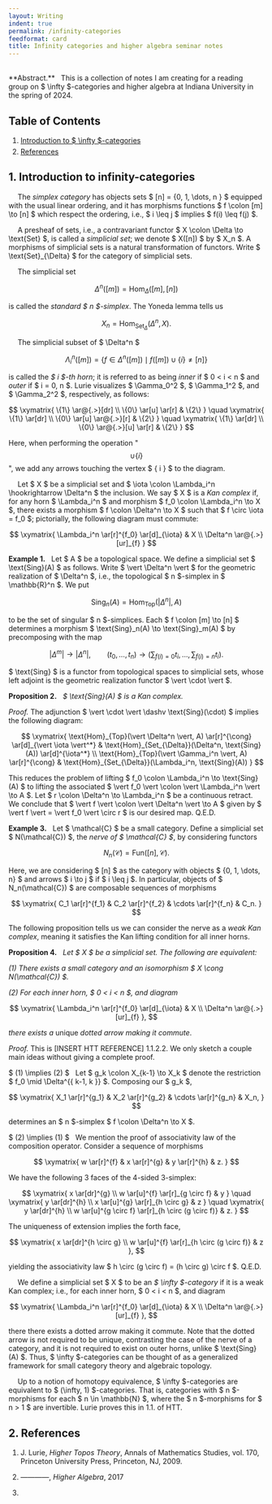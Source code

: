 ```yaml
---
layout: Writing
indent: true
permalink: /infinity-categories
feedformat: card
title: Infinity categories and higher algebra seminar notes
---
```

<style>
    ol.custom {
        margin-top: -10px;
        margin-bottom: 20px;
        margin-left: -15px;
    }
    
    li {
        padding-top: 0px; 
        padding-bottom: 0px;
        margin-top: 0px;
        margin-bottom: 5px;
    }
}
</style>
<br>
**Abstract.** &nbsp; This is a collection of notes I am creating for a reading group on $ \infty $-categories and higher algebra at Indiana University in the spring of 2024.




## Table of Contents
1. [Introduction to $ \infty $-categories](#1-introduction-to-infinity-categories)
2. [References](#2-references)




## 1. Introduction to infinity-categories


&emsp; The *simplex category* has objects sets $ [n] = \{0, 1, \dots, n \} $ equipped with the usual linear ordering, and it has morphisms functions $ f \colon [m] \to [n] $ which respect the ordering, i.e., $ i \leq j $ implies $ f(i) \leq f(j) $. 


&emsp; A presheaf of sets, i.e., a contravariant functor $ X \colon \Delta \to \text{Set} $, is called a *simplicial set*; we denote $ X([n]) $ by $ X_n $. A morphisms of simplicial sets is a natural transformation of functors. Write $ \text{Set}_{\Delta} $ for the category of simplicial sets. 


&emsp; The simplicial set 

$$ 
\Delta^n([m]) = \text{Hom}_{\Delta}([m], [n]) 
$$

is called the *standard $ n $-simplex*. The Yoneda lemma tells us 

$$
X_n = \text{Hom}_{\text{Set}_{\Delta}}(\Delta^n, X).
$$


&emsp; The simplicial subset of $ \Delta^n $

$$
\Lambda_i^n([m])
= \{f \in \Delta^n([m]) \mid f([m]) \cup \{ i \} \neq [n] \}
$$

is called the *$ i $-th horn*; it is referred to as being *inner* if $ 0 < i < n $ and *outer* if $ i = 0, n $. Lurie visualizes $ \Gamma_0^2 $, $ \Gamma_1^2 $, and $ \Gamma_2^2 $, respectively, as follows:

$$
\xymatrix{ 
    \{1\} \ar@{.>}[dr] \\
    \{0\} \ar[u] \ar[r] & \{2\}
} 
\quad
\xymatrix{ 
    \{1\} \ar[dr] \\
    \{0\} \ar[u] \ar@{.>}[r] & \{2\}
}
\quad
\xymatrix{ 
    \{1\} \ar[dr] \\
    \{0\} \ar@{.>}[u] \ar[r] & \{2\}
}
$$

Here, when performing the operation "$$ \cup \{ i \} $$", we add any arrows touching the vertex $ \{ i \} $ to the diagram.


&emsp; Let $ X $ be a simplicial set and $ \iota \colon \Lambda_i^n \hookrightarrow \Delta^n $ the inclusion. We say $ X $ is a *Kan complex* if, for any horn $ \Lambda_i^n $ and morphism $ f_0 \colon \Lambda_i^n \to X $, there exists a morphism $ f \colon \Delta^n \to X $ such that $ f \circ \iota = f_0 $; pictorially, the following diagram must commute:

$$
\xymatrix{ 
    \Lambda_i^n \ar[r]^{f_0} \ar[d]_{\iota} & X \\
    \Delta^n \ar@{.>}[ur]_{f}
} 
$$


**Example 1.** &nbsp; Let $ A $ be a topological space. We define a simplicial set $ \text{Sing}(A) $ as follows. Write $ \vert \Delta^n \vert $ for the geometric realization of $ \Delta^n $, i.e., the topological $ n $-simplex in $ \mathbb{R}^n $. We put 

$$
\text{Sing}_n(A) = \text{Hom}_{\text{Top}}(\vert \Delta^n \vert, A) 
$$

to be the set of singular $ n $-simplices. Each $ f \colon [m] \to [n] $ determines a morphism $ \text{Sing}_n(A) \to \text{Sing}_m(A) $ by precomposing with the map 

$$
\vert \Delta^m \vert \to \vert \Delta^n \vert, 
\qquad
(t_0, \dots, t_n) \to 
\left( \sum_{f(i)= 0} t_i, \dots, \sum_{f(i)= n} t_i \right).
$$

$ \text{Sing} $ is a functor from topological spaces to simplicial sets, whose left adjoint is the geometric realization functor $ \vert \cdot \vert $.


**Proposition 2.** &nbsp; *$ \text{Sing}(A) $ is a Kan complex.*


*Proof.* The adjunction $ \vert \cdot \vert \dashv \text{Sing}(\cdot) $ implies the following diagram:

$$
\xymatrix{
    \text{Hom}_{Top}(\vert \Delta^n \vert, A) \ar[r]^{\cong} \ar[d]_{\vert \iota \vert^*}
    & \text{Hom}_{Set_{\Delta}}(\Delta^n, \text{Sing}(A)) \ar[d]^{\iota^*} \\
    \text{Hom}_{Top}(\vert \Gamma_i^n \vert, A) \ar[r]^{\cong} 
    & \text{Hom}_{Set_{\Delta}}(\Lambda_i^n, \text{Sing}(A))
}
$$

This reduces the problem of lifting $ f_0 \colon \Lambda_i^n \to \text{Sing}(A) $ to lifting the associated $ \vert f_0 \vert \colon \vert \Lambda_i^n \vert \to A $. Let $ r \colon \Delta^n \to \Lambda_i^n $ be a continuous retract. We conclude that $ \vert f \vert \colon \vert \Delta^n \vert \to A $ given by $ \vert f \vert = \vert f_0 \vert \circ r $ is our desired map. Q.E.D. 


**Example 3.** &nbsp; Let $ \mathcal{C} $ be a small category. Define a simplicial set $ N(\mathcal{C}) $, the *nerve of $ \mathcal{C} $*, by considering functors

$$
N_n(\mathcal{C}) = \text{Fun}([n], \mathcal{C}).
$$

Here, we are considering $ [n] $ as the category with objects $ \{0, 1, \dots, n\} $ and arrows $ i \to j $ if $ i \leq j $. In particular, objects of $ N_n(\mathcal{C}) $ are composable sequences of morphisms 

$$
\xymatrix{
    C_1 \ar[r]^{f_1} & C_2 \ar[r]^{f_2} & \cdots \ar[r]^{f_n} & C_n.
}
$$

The following proposition tells us we can consider the nerve as a *weak Kan complex*, meaning it satisfies the Kan lifting condition for all inner horns.


**Proposition 4.** &nbsp; *Let $ X $ be a simplicial set. The following are equivalent:*

*(1) There exists a small category and an isomorphism $ X \cong N(\mathcal{C}) $.*

*(2) For each inner horn, $ 0 < i < n $, and diagram*

$$
\xymatrix{ 
    \Lambda_i^n \ar[r]^{f_0} \ar[d]_{\iota} & X \\
    \Delta^n \ar@{.>}[ur]_{f}
},
$$

*there exists a* unique *dotted arrow making it commute*.


*Proof.* This is [INSERT HTT REFERENCE] 1.1.2.2. We only sketch a couple main ideas without giving a complete proof.

$ (1) \implies (2) $ &nbsp; Let $ g_k \colon X_{k-1} \to X_k $ denote the restriction $ f_0 \mid \Delta^{\{ k-1, k \}} $. Composing our $ g_k $, 

$$
\xymatrix{
    X_1 \ar[r]^{g_1} & X_2 \ar[r]^{g_2} & \cdots \ar[r]^{g_n} & X_n,
}
$$

determines an $ n $-simplex $ f \colon \Delta^n \to X $. 


$ (2) \implies (1) $ &nbsp; We mention the proof of associativity law of the composition operator. Consider a sequence of morphisms 

$$
\xymatrix{
    w \ar[r]^{f} & x \ar[r]^{g} & y \ar[r]^{h} & z.
}
$$

We have the following 3 faces of the 4-sided 3-simplex:

$$
\xymatrix{ 
    x \ar[dr]^{g} \\
    w \ar[u]^{f} \ar[r]_{g \circ f} & y
} 
\quad
\xymatrix{ 
    y \ar[dr]^{h} \\
    x \ar[u]^{g} \ar[r]_{h \circ g} & z
}
\quad
\xymatrix{ 
    y \ar[dr]^{h} \\
    w \ar[u]^{g \circ f} \ar[r]_{h \circ (g \circ f)} & z.
}
$$

The uniqueness of extension implies the forth face, 

$$
\xymatrix{ 
    x \ar[dr]^{h \circ g} \\
    w \ar[u]^{f} \ar[r]_{h \circ (g \circ f)} & z
},
$$

yielding the associativity law $ h \circ (g \circ f) = (h \circ g) \circ f $. Q.E.D.


&emsp; We define a simplicial set $ X $ to be an *$ \infty $-category* if it is a weak Kan complex; i.e., for each inner horn, $ 0 < i < n $, and diagram 

$$
\xymatrix{ 
    \Lambda_i^n \ar[r]^{f_0} \ar[d]_{\iota} & X \\
    \Delta^n \ar@{.>}[ur]_{f}
},
$$

there there exists a dotted arrow making it commute. Note that the dotted arrow is not required to be unique, contrasting the case of the nerve of a category, and it is not required to exist on outer horns, unlike $ \text{Sing}(A) $. Thus, $ \infty $-categories can be thought of as a generalized framework for small category theory and algebraic topology.


&emsp; Up to a notion of homotopy equivalence, $ \infty $-categories are equivalent to $ (\infty, 1) $-categories. That is, categories with $ n $-morphisms for each $ n \in \mathbb{N} $, where the $ n $-morphisms for $ n > 1 $ are invertible. Lurie proves this in 1.1. of HTT.


## 2. References

1. J. Lurie, *Higher Topos Theory*, Annals of Mathematics Studies, vol. 170, Princeton University Press, Princeton, NJ, 2009.

2. ————, *Higher Algebra*, 2017

3. 